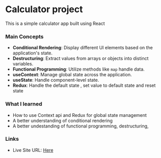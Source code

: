 # Calculator project
This is a simple calculator app built using React

### Main Concepts

- **Conditional Rendering**: Display different UI elements based on the application's state.
- **Destructuring**: Extract values from arrays or objects into distinct variables.
- **Functional Programming**: Utilize methods like `map` handle data.
- **useContext**: Manage global state across the application.
- **useState**: Handle component-level state.
- **Redux**: Handle the default state , set value to default state and reset state

### What I learned

- How to use Context api and Redux for global state management 
- A better understanding of conditional rendering 
- A better undestanding of functional programming, destructuring, 


### Links

- Live Site URL: [Here](https://calculator-project-six-theta.vercel.app/)
